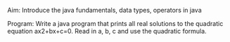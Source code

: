 Aim: Introduce the java fundamentals, data types, operators in java

Program: Write a java program that prints all real solutions to the quadratic equation 
ax2+bx+c=0. Read in a, b, c and use the quadratic formula.

